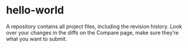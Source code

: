 # hello-world
A repository contains all project files, including the revision history. 
Look over your changes in the diffs on the Compare page, make sure they’re what you want to submit.
